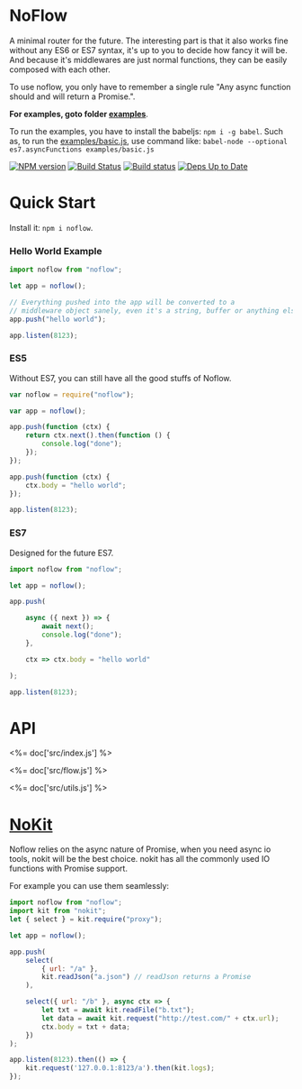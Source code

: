 # NoFlow

A minimal router for the future.
The interesting part is that it also works fine without any ES6 or ES7 syntax,
it's up to you to decide how fancy it will be. And because it's middlewares are just normal
functions, they can be easily composed with each other.

To use noflow, you only have to remember a single rule "Any async function should and will return a Promise.".

**For examples, goto folder [examples](examples)**.

To run the examples, you have to install the babeljs: `npm i -g babel`.
Such as, to run the [examples/basic.js](examples/basic.js), use command like:
`babel-node --optional es7.asyncFunctions examples/basic.js`

[![NPM version](https://badge.fury.io/js/noflow.svg)](http://badge.fury.io/js/noflow) [![Build Status](https://travis-ci.org/ysmood/noflow.svg)](https://travis-ci.org/ysmood/noflow) [![Build status](https://ci.appveyor.com/api/projects/status/github/ysmood/noflow?svg=true)](https://ci.appveyor.com/project/ysmood/noflow) [![Deps Up to Date](https://david-dm.org/ysmood/noflow.svg?style=flat)](https://david-dm.org/ysmood/noflow)

# Quick Start

Install it: `npm i noflow`.

### Hello World Example

```javascript
import noflow from "noflow";

let app = noflow();

// Everything pushed into the app will be converted to a
// middleware object sanely, even it's a string, buffer or anything else.
app.push("hello world");

app.listen(8123);
```

### ES5

Without ES7, you can still have all the good stuffs of Noflow.

```javascript
var noflow = require("noflow");

var app = noflow();

app.push(function (ctx) {
    return ctx.next().then(function () {
        console.log("done");
    });
});

app.push(function (ctx) {
    ctx.body = "hello world";
});

app.listen(8123);
```

### ES7

Designed for the future ES7.

```javascript
import noflow from "noflow";

let app = noflow();

app.push(

    async ({ next }) => {
        await next();
        console.log("done");
    },

    ctx => ctx.body = "hello world"

);

app.listen(8123);
```

# API

<%= doc['src/index.js'] %>

<%= doc['src/flow.js'] %>

<%= doc['src/utils.js'] %>

# [NoKit](https://github.com/ysmood/nokit)

Noflow relies on the async nature of Promise, when you need async io tools, nokit will be the best choice.
nokit has all the commonly used IO functions with Promise support.

For example you can use them seamlessly:

```js
import noflow from "noflow";
import kit from "nokit";
let { select } = kit.require("proxy");

let app = noflow();

app.push(
    select(
        { url: "/a" },
        kit.readJson("a.json") // readJson returns a Promise
    ),

    select({ url: "/b" }, async ctx => {
        let txt = await kit.readFile("b.txt");
        let data = await kit.request("http://test.com/" + ctx.url);
        ctx.body = txt + data;
    })
);

app.listen(8123).then(() => {
    kit.request('127.0.0.1:8123/a').then(kit.logs);
});
```
